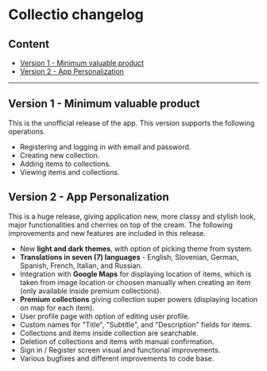 # Collectio changelog

## Content

- [Version 1 - Minimum valuable product](#version-1---minimum-valuable-product)
- [Version 2 - App Personalization](#version-2---app-personalization)

<hr/>

## Version 1 - Minimum valuable product

This is the unofficial release of the app. This version supports the following operations.

- Registering and logging in with email and password.
- Creating new collection.
- Adding items to collections.
- Viewing items and collections.

## Version 2 - App Personalization

This is a huge release, giving application new, more classy and stylish look, major functionalities and cherries on top of the cream. The following improvements and new features are included in this release.

- New **light and dark themes**, with option of picking theme from system.
- **Translations in seven (7) languages** - English, Slovenian, German, Spanish, French, Italian, and Russian.
- Integration with **Google Maps** for displaying location of items, which is taken from image location or choosen manually when creating an item (only available inside premium collections).
- **Premium collections** giving collection super powers (displaying location on map for each item).
- User profile page with option of editing user profile.
- Custom names for "Title", "Subtitle", and "Description" fields for items.
- Collections and items inside collection are searchable.
- Deletion of collections and items with manual confirmation.
- Sign in / Register screen visual and functional improvements.
- Various bugfixes and different improvements to code base.
